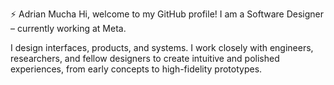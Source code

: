 ⚡️ Adrian Mucha
Hi, welcome to my GitHub profile! I am a Software Designer – currently working at Meta.

I design interfaces, products, and systems. I work closely with engineers, researchers, and fellow designers to create intuitive and polished experiences, from early concepts to high-fidelity prototypes.
